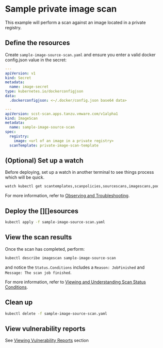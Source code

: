 # Sample private image scan
This example will perform a scan against an image located in a private registry.

## Define the resources
Create `sample-image-source-scan.yaml` and ensure you enter a valid docker config.json value in the secret:

```yaml
---
apiVersion: v1
kind: Secret
metadata:
  name: image-secret
type: kubernetes.io/dockerconfigjson
data:
  .dockerconfigjson: <~/.docker/config.json base64 data>

---
apiVersion: scst-scan.apps.tanzu.vmware.com/v1alpha1
kind: ImageScan
metadata:
  name: sample-image-source-scan
spec:
  registry:
    image: <url of an image in a private registry>
  scanTemplate: private-image-scan-template
```

## (Optional) Set up a watch
Before deploying, set up a watch in another terminal to see things process which will be quick.
```bash
watch kubectl get scantemplates,scanpolicies,sourcescans,imagescans,pods,jobs
```

For more information, refer to [Observing and Troubleshooting](../observing.md).

## Deploy the [][]esources
```bash
kubectl apply -f sample-image-source-scan.yaml
```

## View the scan results
Once the scan has completed, perform:
```bash
kubectl describe imagescan sample-image-source-scan
```
and notice the `Status.Conditions` includes a `Reason: JobFinished` and `Message: The scan job finished`.

For more information, refer to [Viewing and Understanding Scan Status Conditions](../results.md).

## Clean up
```bash
kubectl delete -f sample-image-source-scan.yaml
```

## View vulnerability reports
See [Viewing Vulnerability Reports](../viewing-reports.md) section
